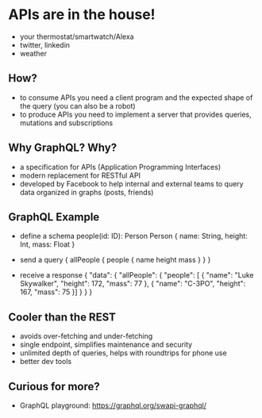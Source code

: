 # APIs are in the house!
- your thermostat/smartwatch/Alexa
- twitter, linkedin
- weather

## How?
- to consume APIs you need a client program and the expected shape of the query (you can also be a robot)
- to produce APIs you need to implement a server that provides queries, mutations and subscriptions

## Why GraphQL? Why?
- a specification for APIs (Application Programming Interfaces)
- modern replacement for RESTful API
- developed by Facebook to help internal and external teams to query data organized in graphs (posts, friends)

## GraphQL Example

- define a schema
people(id: ID): Person
Person {
  name: String,
  height: Int,
  mass: Float
}

- send a query
{
  allPeople {
    people {
      name
      height
      mass
    }
  }
}

- receive a response
{
  "data": {
    "allPeople": {
      "people": [
        {
          "name": "Luke Skywalker",
          "height": 172,
          "mass": 77
        },
        {
          "name": "C-3PO",
          "height": 167,
          "mass": 75
        }]
      }
   }
}   

## Cooler than the REST
- avoids over-fetching and under-fetching
- single endpoint, simplifies maintenance and security
- unlimited depth of queries, helps with roundtrips for phone use
- better dev tools

## Curious for more?
- GraphQL playground: https://graphql.org/swapi-graphql/
